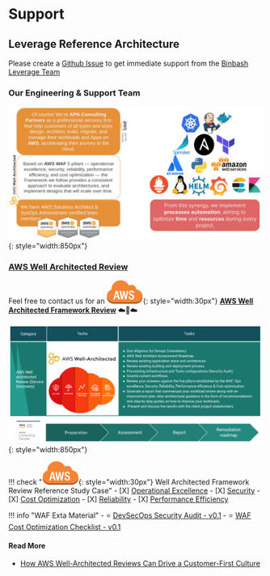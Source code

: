 # Support

## Leverage Reference Architecture

Please create a [Github Issue](https://github.com/binbashar/le-tf-infra-aws/issues/new/choose) to
get immediate support from the [Binbash Leverage Team](https://www.binbash.com.ar)

### Our Engineering & Support Team

![leverage-aws-waf](../assets/images/services/ref-architecture-waf-team.png "Leverage"){: style="width:850px"}

### [AWS Well Architected Review](https://aws.amazon.com/architecture/well-architected/)

Feel free to contact us for an ![leverage-aws](../assets/images/icons/aws-emojipack/General_AWScloud.png "AWS"){: style="width:30px"}
[**AWS Well Architected Framework Review**](https://drive.google.com/file/d/16VOOy5LmSqkFZ5vFpoURDeifEWpjMHtJ/view?usp=sharing) 
:cloud::rocket::cloud:

![leverage-aws-waf](../assets/images/services/ref-architecture-waf-review.png "Leverage"){: style="width:850px"}

!!! check "![leverage-aws](../assets/images/icons/aws-emojipack/General_AWScloud.png "AWS"){: style="width:30px"} Well Architected Framework Review Reference Study Case"
    - [X] [Operational Excellence](https://drive.google.com/file/d/1NQScQo0skHjbm-hG0kOJ6zvBwb0M2qLx/view?usp=sharing)
    - [X] [Security](https://drive.google.com/file/d/10TAb2h-P4yaF9WIau5rfIWtazwHvMpUH/view?usp=sharing)
    - [X] [Cost Optimization](https://drive.google.com/file/d/1Eoj9YuTHSbXWt6ASxq3WwO7snto5YrcB/view?usp=sharing)
    - [X] [Reliability](https://drive.google.com/file/d/1KYZC-wTXn2PSVIEtikx9PFOwK2SoCxD8/view?usp=sharing)
    - [X] [Performance Efficiency](https://drive.google.com/file/d/1B2T-ACEuy6HqHTBhSuRbqS9tNiaVxjQR/view?usp=sharing)
 
!!! info "WAF Exta Material"
    - :star: [DevSecOps Security Audit - v0.1](https://drive.google.com/file/d/154ejAyjzAIdcEMGVUCXHZPNkBRc-gxwS/view?usp=sharing)
    - :star: [WAF Cost Optimization Checklist - v0.1](https://drive.google.com/file/d/18boU7ppcBDU5eCm1TGWcjVMM8IrFj6QJ/view?usp=sharing)
 
#### Read More
* [How AWS Well-Architected Reviews Can Drive a Customer-First Culture](https://aws.amazon.com/blogs/apn/how-aws-well-architected-reviews-can-drive-a-customer-first-culture/)